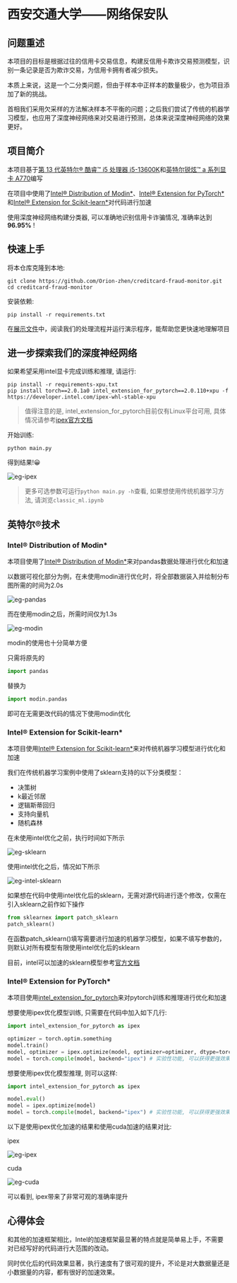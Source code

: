 # 西安交通大学——网络保安队

## 问题重述

本项目的目标是根据过往的信用卡交易信息，构建反信用卡欺诈交易预测模型，识别一条记录是否为欺诈交易，为信用卡拥有者减少损失。

本质上来说，这是一个二分类问题，但由于样本中正样本的数量极少，也为项目添加了新的挑战。

首相我们采用欠采样的方法解决样本不平衡的问题；之后我们尝试了传统的机器学习模型，也应用了深度神经网络来对交易进行预测，总体来说深度神经网络的效果更好。

## 项目简介

本项目基于[第 13 代英特尔® 酷睿™ i5 处理器 i5-13600K](https://www.intel.cn/content/www/cn/zh/products/sku/230493/intel-core-i513600k-processor-24m-cache-up-to-5-10-ghz/specifications.html)和[英特尔锐炫™ a 系列显卡 A770](https://www.intel.cn/content/www/cn/zh/products/sku/229151/intel-arc-a770-graphics-16gb/specifications.html)编写

在项目中使用了[Intel® Distribution of Modin*](https://www.intel.cn/content/www/cn/zh/developer/tools/oneapi/distribution-of-modin.html)、[Intel® Extension for PyTorch*](https://pytorch.org/tutorials/recipes/recipes/intel_extension_for_pytorch.html)和[Intel® Extension for Scikit-learn*](https://www.intel.cn/content/www/cn/zh/developer/tools/oneapi/scikit-learn.html)对代码进行加速

使用深度神经网络构建分类器, 可以准确地识别信用卡诈骗情况, 准确率达到 **96.95%** !

## 快速上手

将本仓库克隆到本地:

```shell
git clone https://github.com/Orion-zhen/creditcard-fraud-monitor.git
cd creditcard-fraud-monitor
```

安装依赖:

```shell
pip install -r requirements.txt
```

在[展示文件](./demo.ipynb)中，阅读我们的处理流程并运行演示程序，能帮助您更快速地理解项目

## 进一步探索我们的深度神经网络

如果希望采用intel显卡完成训练和推理, 请运行:

```shell
pip install -r requirements-xpu.txt
pip install torch==2.0.1a0 intel_extension_for_pytorch==2.0.110+xpu -f https://developer.intel.com/ipex-whl-stable-xpu
```

> 值得注意的是, intel_extension_for_pytorch目前仅有Linux平台可用, 具体情况请参考[ipex官方文档](https://github.com/intel/intel-extension-for-pytorch)

开始训练:

```shell
python main.py
```

得到结果!😀

![eg-ipex](assets/eg-ipex.png)

> 更多可选参数可运行`python main.py -h`查看, 如果想使用传统机器学习方法, 请浏览`classic_ml.ipynb`

## 英特尔®技术

### Intel® Distribution of Modin*

本项目使用了[Intel® Distribution of Modin*](https://www.intel.cn/content/www/cn/zh/developer/tools/oneapi/distribution-of-modin.html)来对pandas数据处理进行优化和加速

以数据可视化部分为例，在未使用modin进行优化时，将全部数据装入并绘制分布图所需的时间为2.0s

![eg-pandas](assets/eg-pandas.png)

而在使用modin之后，所需时间仅为1.3s

![eg-modin](assets/eg-modin.png)

modin的使用也十分简单方便

只需将原先的

```python
import pandas
```

替换为

```python
import modin.pandas
```

即可在无需更改代码的情况下使用modin优化

### Intel® Extension for Scikit-learn*

本项目使用[Intel® Extension for Scikit-learn*](https://www.intel.cn/content/www/cn/zh/developer/tools/oneapi/scikit-learn.html)来对传统机器学习模型进行优化和加速

我们在传统机器学习案例中使用了sklearn支持的以下分类模型：

* 决策树
* k最近邻居
* 逻辑斯蒂回归
* 支持向量机
* 随机森林

在未使用intel优化之前，执行时间如下所示

![eg-sklearn](assets/eg-sklearn.png)

使用intel优化之后，情况如下所示

![eg-intel-sklearn](assets/eg-intel-sklearn.png)

如果想在代码中使用intel优化后的sklearn，无需对源代码进行逐个修改，仅需在引入sklearn之前作如下操作

```python
from sklearnex import patch_sklearn
patch_sklearn()
```

在函数patch_sklearn()填写需要进行加速的机器学习模型，如果不填写参数的，则默认对所有模型有限使用intel优化后的sklearn

目前，intel可以加速的sklearn模型参考[官方文档](https://www.intel.com/content/www/us/en/developer/tools/oneapi/scikit-learn.html)

### Intel® Extension for PyTorch*

本项目使用[intel_extension_for_pytorch](https://github.com/intel/intel-extension-for-pytorch)来对pytorch训练和推理进行优化和加速

想要使用ipex优化模型训练, 只需要在代码中加入如下几行:

```python
import intel_extension_for_pytorch as ipex

optimizer = torch.optim.something
model.train()
model, optimizer = ipex.optimize(model, optimizer=optimizer, dtype=torch.float32)
model = torch.compile(model, backend="ipex") # 实验性功能, 可以获得更强效果
```

想要使用ipex优化模型推理, 则可以这样:

```python
import intel_extension_for_pytorch as ipex

model.eval()
model = ipex.optimize(model)
model = torch.compile(model, backend="ipex") # 实验性功能, 可以获得更强效果
```

以下是使用ipex优化加速的结果和使用cuda加速的结果对比:

ipex

![eg-ipex](assets/eg-ipex.png)

cuda

![eg-cuda](assets/eg-cuda.png)

可以看到, ipex带来了非常可观的准确率提升

## 心得体会

和其他的加速框架相比，Intel的加速框架最显著的特点就是简单易上手，不需要对已经写好的代码进行大范围的改动。

同时优化后的代码效果显著，执行速度有了很可观的提升，不论是对大数据量还是小数据量的内容，都有很好的加速效果。
